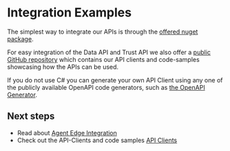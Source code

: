 # Integration Examples

The simplest way to integrate our APIs is through the [offered nuget package](https://www.nuget.org/packages/Tributech.Dsk.Api.Clients).

For easy integration of the Data API and Trust API we also offer a [public GitHub repository](https://github.com/tributech-solutions/tributech-dsk-api-clients) which contains our API clients and code-samples showcasing how the APIs can be used.

If you do not use C# you can generate your own API Client using any one of the publicly available OpenAPI code generators, such as <a href="https://github.com/OpenAPITools/openapi-generator" target="_blank">the OpenAPI Generator</a>.

## Next steps

- Read about [Agent Edge Integration](../agent/edge/integration.md)
- Check out the API-Clients and code samples [API Clients](https://github.com/tributech-solutions/tributech-dsk-api-clients)
